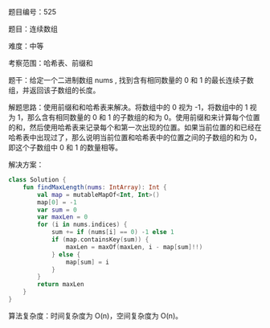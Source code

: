 题目编号：525

题目：连续数组

难度：中等

考察范围：哈希表、前缀和

题干：给定一个二进制数组 nums , 找到含有相同数量的 0 和 1 的最长连续子数组，并返回该子数组的长度。

解题思路：使用前缀和和哈希表来解决。将数组中的 0 视为 -1，将数组中的 1 视为 1，那么含有相同数量的 0 和 1 的子数组的和为 0。使用前缀和来计算每个位置的和，然后使用哈希表来记录每个和第一次出现的位置。如果当前位置的和已经在哈希表中出现过了，那么说明当前位置和哈希表中的位置之间的子数组的和为 0，即这个子数组中 0 和 1 的数量相等。

解决方案：

```kotlin
class Solution {
    fun findMaxLength(nums: IntArray): Int {
        val map = mutableMapOf<Int, Int>()
        map[0] = -1
        var sum = 0
        var maxLen = 0
        for (i in nums.indices) {
            sum += if (nums[i] == 0) -1 else 1
            if (map.containsKey(sum)) {
                maxLen = maxOf(maxLen, i - map[sum]!!)
            } else {
                map[sum] = i
            }
        }
        return maxLen
    }
}
```

算法复杂度：时间复杂度为 O(n)，空间复杂度为 O(n)。